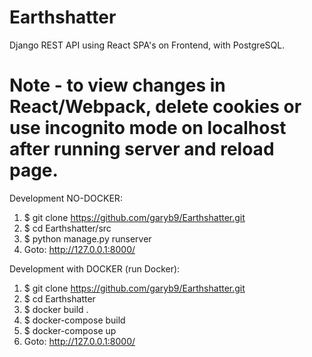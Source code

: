 # Earthshatter
Django REST API using React SPA's on Frontend, with PostgreSQL.

# Note - to view changes in React/Webpack, delete cookies or use incognito mode on localhost after running server and reload page.

Development NO-DOCKER:
1. $ git clone https://github.com/garyb9/Earthshatter.git
2. $ cd Earthshatter/src
3. $ python manage.py runserver
4. Goto: http://127.0.0.1:8000/

Development with DOCKER (run Docker):
1. $ git clone https://github.com/garyb9/Earthshatter.git
2. $ cd Earthshatter
3. $ docker build .
4. $ docker-compose build
5. $ docker-compose up
6. Goto: http://127.0.0.1:8000/

